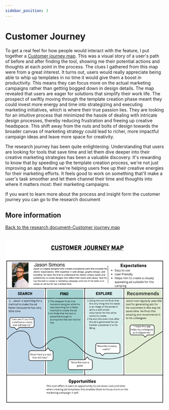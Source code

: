 ```yaml
---
sidebar_position: 3
---
```


# Customer Journey

To get a real feel for how people would interact with the feature, I put together a [Customer journey map](https://www.canva.com/design/DAFNVcQY3x0/y5om5CvnM64ThbUamJNt_Q/edit?utm_content=DAFNVcQY3x0&utm_campaign=designshare&utm_medium=link2&utm_source=sharebutton). This was a visual story of a user's path of before and after finding the tool, showing me their potential actions and thoughts at each point in the process. The clues I gathered from this map were from a great interest. It turns out, users would really appreciate being able to whip up templates in no time it would give them a boost in productivity. This means they can focus more on the actual marketing campaigns rather than getting bogged down in design details.
The map revealed that users are eager for solutions that simplify their work life. The prospect of swiftly moving through the template creation phase meant they could invest more energy and time into strategizing and executing marketing initiatives, which is where their true passion lies. They are looking for an intuitive process that minimized the hassle of dealing with intricate design processes, thereby reducing frustration and freeing up creative headspace. This shift away from the nuts and bolts of design towards the broader canvas of marketing strategy could lead to richer, more impactful campaign ideas and leave more space for creativity.

The research journey has been quite enlightening. Understanding that users are looking for tools that save time and let them dive deeper into their creative marketing strategies has been a valuable discovery. It's rewarding to know that by speeding up the template creation process, we're not just improving an app feature we're helping users free up their creative energies for their marketing efforts. It feels good to work on something that'll make a user's task smoother and let them channel their time and thoughts into where it matters most: their marketing campaigns.

If you want to learn more about the process and insight form the customer journey you can go to the research document 
## More information
[Back to the research document-Customer journey map](../Research%20Report/1st%20Research%20Phase/Customer%20Journey.md)
##

![Customer Journey map](../img/customerJourney.png)

